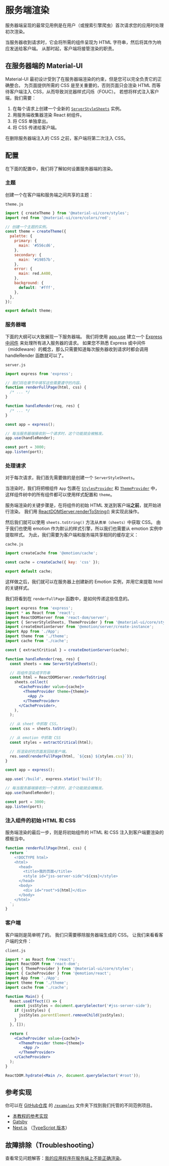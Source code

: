 # 服务端渲染

<p class="description">服务器端呈现的最常见用例是在用户（或搜索引擎爬虫）首次请求您的应用时处理初次渲染。</p>

当服务器收到请求时，它会将所需的组件呈现为 HTML 字符串，然后将其作为响应发送给客户端。 从那时起，客户端将接管渲染的职责。

## 在服务器端的 Material-UI

Material-UI 最初设计受到了在服务器端渲染的约束，但是您可以完全负责它的正确整合。 为页面提供所需的 CSS 是至关重要的，否则页面只会渲染 HTML 而等待客户端注入 CSS，从而导致浏览器样式闪烁（FOUC）。 若想将样式注入客户端，我们需要：

1. 在每个请求上创建一个全新的 [`ServerStyleSheets`](/styles/api/#serverstylesheets) 实例。
2. 用服务端收集器渲染 React 树组件。
3. 将 CSS 单独拿出。
4. 将 CSS 传递给客户端。

在删除服务器端注入的 CSS 之前，客户端将第二次注入 CSS。

## 配置

在下面的配置中，我们将了解如何设置服务器端的渲染。

### 主题

创建一个在客户端和服务端之间共享的主题：

`theme.js`

```js
import { createTheme } from '@material-ui/core/styles';
import red from '@material-ui/core/colors/red';

// 创建一个主题的实例。
const theme = createTheme({
  palette: {
    primary: {
      main: '#556cd6',
    },
    secondary: {
      main: '#19857b',
    },
    error: {
      main: red.A400,
    },
    background: {
      default: '#fff',
    },
  },
});

export default theme;
```

### 服务器端

下面的大纲可以大致展现一下服务器端。 我们将使用 [app.use](https://expressjs.com/en/api.html) 建立一个 [Express 中间件](https://expressjs.com/en/guide/using-middleware.html) 来处理所有进入服务器的请求。 如果您不熟悉 Express 或中间件（middleware）的概念，那么只需要知道每次服务器收到请求时都会调用 handleRender 函数就可以了。

`server.js`

```js
import express from 'express';

// 我们将在章节中填写这些需要遵守的内容。
function renderFullPage(html, css) {
  /* ... */
}

function handleRender(req, res) {
  /* ... */
}

const app = express();

// 每当服务器端接收到一个请求时，这个功能就会被触发。
app.use(handleRender);

const port = 3000;
app.listen(port);
```

### 处理请求

对于每次请求，我们首先需要做的是创建一个 `ServerStyleSheets`。

当渲染时，我们将把根组件 `App` 包裹在 [`StylesProvider`](/styles/api/#stylesprovider) 和 [`ThemeProvider`](/styles/api/#themeprovider) 中，这样组件树中的所有组件都可以使用样式配置和 `theme`。

服务端渲染的关键步骤是，在将组件的初始 HTML 发送到客户端**之前**，就开始进行渲染。 我们用 [ReactDOMServer.renderToString()](https://reactjs.org/docs/react-dom-server.html) 来实现此操作。

然后我们就可以使用 `sheets.toString()` 方法从`表单（sheets）`中获取 CSS。 由于我们也使用 emotion 作为默认的样式引擎，所以我们也需要从 emotion 实例中提取样式。 为此，我们需要为客户端和服务端共享相同的缓存定义：

`cache.js`

```js
import createCache from '@emotion/cache';

const cache = createCache({ key: 'css' });

export default cache;
```

这样做之后，我们就可以在服务器上创建新的 Emotion 实例，并用它来提取 html 的关键样式。

我们将看到在 `renderFullPage` 函数中，是如何传递这些信息的。

```jsx
import express from 'express';
import * as React from 'react';
import ReactDOMServer from 'react-dom/server';
import { ServerStyleSheets, ThemeProvider } from '@material-ui/core/styles';
import createEmotionServer from '@emotion/server/create-instance';
import App from './App';
import theme from './theme';
import cache from './cache';

const { extractCritical } = createEmotionServer(cache);

function handleRender(req, res) {
  const sheets = new ServerStyleSheets();

  // 将组件渲染成字符串
  const html = ReactDOMServer.renderToString(
    sheets.collect(
      <CacheProvider value={cache}>
        <ThemeProvider theme={theme}>
          <App />
        </ThemeProvider>
      </CacheProvider>,
    ),
  );

  // 从 sheet 中抓取 CSS。
  const css = sheets.toString();

  // 从 emotion 中抓取 CSS
  const styles = extractCritical(html);

  // 将渲染好的页面发回给客户端。
  res.send(renderFullPage(html, `${css} ${styles.css}`));
}

const app = express();

app.use('/build', express.static('build'));

// 每当服务器端接收到一个请求时，这个功能就会被触发。
app.use(handleRender);

const port = 3000;
app.listen(port);
```

### 注入组件的初始 HTML 和 CSS

服务端渲染的最后一步，则是将初始组件的 HTML 和 CSS 注入到客户端要渲染的模板当中。

```js
function renderFullPage(html, css) {
  return `
    <!DOCTYPE html>
    <html>
      <head>
        <title>我的页面</title>
        <style id="jss-server-side">${css}</style>
      </head>
      <body>
        <div id="root">${html}</div>
      </body>
    </html>
  `;
}
```

### 客户端

客户端则是简单明了的。 我们只需要移除服务器端生成的 CSS。 让我们来看看客户端的文件：

`client.js`

```jsx
import * as React from 'react';
import ReactDOM from 'react-dom';
import { ThemeProvider } from '@material-ui/core/styles';
import { CacheProvider } from '@emotion/react';
import App from './App';
import theme from './theme';
import cache from './cache';

function Main() {
  React.useEffect(() => {
    const jssStyles = document.querySelector('#jss-server-side');
    if (jssStyles) {
      jssStyles.parentElement.removeChild(jssStyles);
    }
  }, []);

  return (
    <CacheProvider value={cache}>
      <ThemeProvider theme={theme}>
        <App />
      </ThemeProvider>
    </CacheProvider>
  );
}

ReactDOM.hydrate(<Main />, document.querySelector('#root'));
```

## 参考实现

你可以在 [GitHub仓库](https://github.com/mui-org/material-ui) 的 [`/examples`](https://github.com/mui-org/material-ui/tree/next/examples) 文件夹下找到我们托管的不同范例项目。

- [本教程的参考实现](https://github.com/mui-org/material-ui/tree/next/examples/ssr)
- [Gatsby](https://github.com/mui-org/material-ui/tree/next/examples/gatsby)
- [Next.js](https://github.com/mui-org/material-ui/tree/next/examples/nextjs) （[TypeScript 版本](https://github.com/mui-org/material-ui/tree/next/examples/nextjs-with-typescript)）

## 故障排除（Troubleshooting）

查看常见问题解答：[我的应用程序在服务端上不能正确渲染](/getting-started/faq/#my-app-doesnt-render-correctly-on-the-server)。
